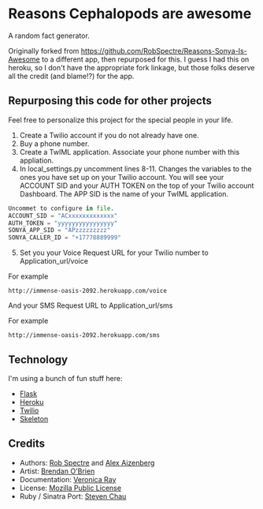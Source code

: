 # Reasons Cephalopods are awesome

A random fact generator.

Originally forked from https://github.com/RobSpectre/Reasons-Sonya-Is-Awesome to a different app, then repurposed for this. I guess I had this on heroku, so I don't have the appropriate fork linkage, but those folks deserve all the credit (and blame!?) for the app.


## Repurposing this code for other projects

Feel free to personalize this project for the special people in your life. 

1. Create a Twilio account if you do not already have one. 
2. Buy a phone number. 
3. Create a TwIML application. Associate your phone number with this appliation. 
4. In local_settings.py uncomment lines 8-11. Changes the variables to the ones you have set up on your Twilio account. 
You will see your ACCOUNT SID and your AUTH TOKEN on the top of your Twilio account Dashboard. The APP SID is the name of your TwIML application. 

```python
Uncommet to configure in file.  
ACCOUNT_SID = "ACxxxxxxxxxxxxx"  
AUTH_TOKEN = "yyyyyyyyyyyyyyyy"
SONYA_APP_SID = "APzzzzzzzzz"
SONYA_CALLER_ID = "+17778889999" 
```	
5. Set you your Voice Request URL for your Twilio number to Application_url/voice

For example

	http://immense-oasis-2092.herokuapp.com/voice

And your SMS Request URL to Application_url/sms

For example

	http://immense-oasis-2092.herokuapp.com/sms


## Technology

I'm using a bunch of fun stuff here:

* [Flask](http://flask.pocoo.org/)
* [Heroku](http://www.heroku.com)
* [Twilio](http://www.twilio.com)
* [Skeleton](http://www.getskeleton.com)


## Credits
* Authors: [Rob Spectre](http://www.brooklynhacker.com) and [Alex 
  Aizenberg](http://www.build-a-beard.com)
* Artist: [Brendan O'Brien](http://partoftheprocess.ca)
* Documentation: [Veronica Ray](https://github.com/mathonsunday)
* License: [Mozilla Public License](http://www.mozilla.org/MPL/)
* Ruby / Sinatra Port: [Steven Chau](https://github.com/whereisciao/Reasons-Sonya-Is-Awesome)
